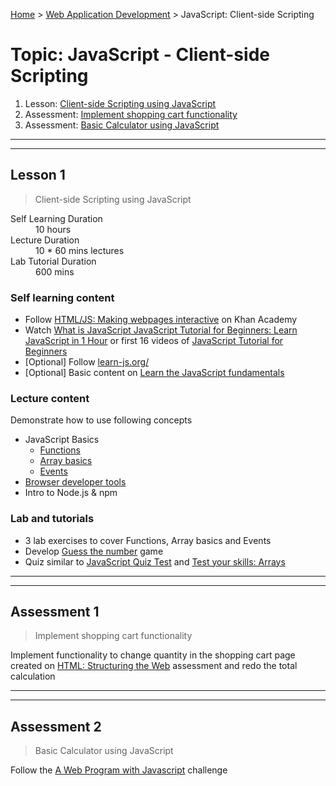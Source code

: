 [Home](../README.md) > [Web Application Development](./README.md) > JavaScript: Client-side Scripting

# Topic: JavaScript - Client-side Scripting

1. Lesson: [Client-side Scripting using JavaScript](#lesson-1)
1. Assessment: [Implement shopping cart functionality](#assessment-1)
1. Assessment: [Basic Calculator using JavaScript](#assessment-2)

---

---

## Lesson 1

> Client-side Scripting using JavaScript

<dl>
<dt>Self Learning Duration</dt>
<dd>10 hours</dd>
<dt>Lecture Duration</dt>
<dd>10 * 60 mins lectures</dd>
<dt>Lab Tutorial Duration</dt>
<dd>600 mins</dd>
</dl>

### Self learning content

- Follow [HTML/JS: Making webpages interactive](https://www.khanacademy.org/computing/computer-programming/html-css-js) on Khan Academy
- Watch [What is JavaScript JavaScript Tutorial for Beginners: Learn JavaScript in 1 Hour](https://www.youtube.com/watch?v=W6NZfCO5SIk) or first 16 videos of [JavaScript Tutorial for Beginners](https://www.youtube.com/playlist?list=PLsyeobzWxl7qtP8Lo9TReqUMkiOp446cV)
- [Optional] Follow [learn-js.org/](https://www.learn-js.org/)
- [Optional] Basic content on [Learn the JavaScript fundamentals](https://www.codecademy.com/learn/introduction-to-javascript)

### Lecture content

Demonstrate how to use following concepts
- JavaScript Basics
  - [Functions](https://developer.mozilla.org/en-US/docs/Learn/JavaScript/Building_blocks/Functions)
  - [Array basics](https://developer.mozilla.org/en-US/docs/Learn/JavaScript/First_steps/Arrays)
  - [Events](https://developer.mozilla.org/en-US/docs/Learn/JavaScript/Building_blocks/Events)
- [Browser developer tools](https://developer.mozilla.org/en-US/docs/Learn/Common_questions/What_are_browser_developer_tools)
- Intro to Node.js & npm

### Lab and tutorials

- 3 lab exercises to cover Functions, Array basics and Events
- Develop [Guess the number](https://developer.mozilla.org/en-US/docs/Learn/JavaScript/First_steps/A_first_splash) game
- Quiz similar to [JavaScript Quiz Test](https://www.w3schools.com/js/js_quiz.asp) and [Test your skills: Arrays](https://developer.mozilla.org/en-US/docs/Learn/JavaScript/First_steps/Test_your_skills:_Arrays)

---

---

## Assessment 1

> Implement shopping cart functionality

Implement functionality to change quantity in the shopping cart page created on [HTML: Structuring the Web](./02-html-structuring-the-web.md) assessment and redo the total calculation

---

---

## Assessment 2

> Basic Calculator using JavaScript

Follow the [A Web Program with Javascript](https://www.futurecareersbridge.net/javascript) challenge
